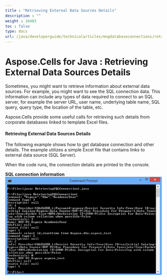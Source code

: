 ```yaml
---
title : "Retrieving External Data Sources Details" 
description : "" 
weight : 16483 
toc : false
type: docs
url: /java/developerguide/technicalarticles/mngdatabaseconnections/retrieving+external+data+sources+details/
---
```


# Aspose.Cells for Java : Retrieving External Data Sources Details


Sometimes, you might want to retrieve information about external data sources. For example, you might want to see the SQL connection data. This information can include any types of data required to connect to an SQL server, for example the server URL, user name, underlying table name, SQL query, query type, the location of the table, etc.

Aspose.Cells provide some useful calls for retrieving such details from corporate databases linked to template Excel files.

#### Retrieving External Data Sources Details

The following example shows how to get database connection and other details. The example utilizes a simple Excel file that contains links to external data source (SQL Server).

When the code runs, the connection details are printed to the console.

**SQL connection information**  
![image](5472973.png)


